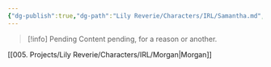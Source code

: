 ```yaml
---
{"dg-publish":true,"dg-path":"Lily Reverie/Characters/IRL/Samantha.md","permalink":"/lily-reverie/characters/irl/samantha/","created":"2024-01-20T04:39:31.596-03:00","updated":"2024-01-20T04:56:17.146-03:00"}
---
```



>[!info] Pending
>Content pending, for a reason or another.

[[005. Projects/Lily Reverie/Characters/IRL/Morgan\|Morgan]]